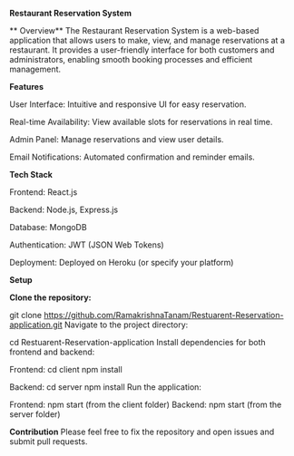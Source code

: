 **Restaurant Reservation System**


**
Overview**
The Restaurant Reservation System is a web-based application that allows users to make, view, and manage reservations at a restaurant. It provides a user-friendly interface for both customers and administrators, enabling smooth booking processes and efficient management.

**Features**

User Interface: Intuitive and responsive UI for easy reservation.

Real-time Availability: View available slots for reservations in real time.

Admin Panel: Manage reservations and view user details.

Email Notifications: Automated confirmation and reminder emails.


**Tech Stack**

Frontend: React.js

Backend: Node.js, Express.js

Database: MongoDB

Authentication: JWT (JSON Web Tokens)

Deployment: Deployed on Heroku (or specify your platform)


**Setup**

**Clone the repository:**

git clone https://github.com/RamakrishnaTanam/Restuarent-Reservation-application.git
Navigate to the project directory:


cd Restuarent-Reservation-application
Install dependencies for both frontend and backend:

Frontend:
cd client
npm install


Backend:
cd server
npm install
Run the application:

Frontend: npm start (from the client folder)
Backend: npm start (from the server folder)

**Contribution**
Please feel free to fix the repository and open issues and submit pull requests.
